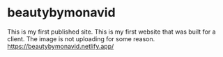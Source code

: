# beautybymonavid
This is my first published site.
This is my first website that was built for a client. The image is not uploading for some reason. https://beautybymonavid.netlify.app/
